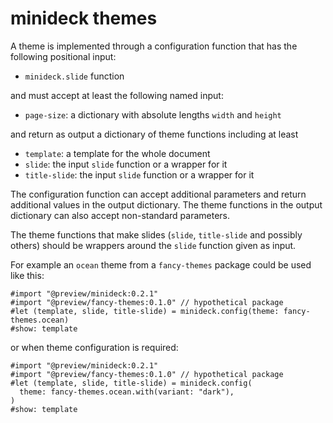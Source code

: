 # minideck themes

A theme is implemented through a configuration function that has the following positional input:

  - `minideck.slide` function

and must accept at least the following named input:

  - `page-size`: a dictionary with absolute lengths `width` and `height`

and return as output a dictionary of theme functions including at least

  - `template`: a template for the whole document
  - `slide`: the input `slide` function or a wrapper for it
  - `title-slide`: the input `slide` function or a wrapper for it

The configuration function can accept additional parameters and return additional values in the output dictionary.
The theme functions in the output dictionary can also accept non-standard parameters.

The theme functions that make slides (`slide`, `title-slide` and possibly others) should be wrappers around the `slide` function given as input.

For example an `ocean` theme from a `fancy-themes` package could be used like this:

```typst
#import "@preview/minideck:0.2.1"
#import "@preview/fancy-themes:0.1.0" // hypothetical package
#let (template, slide, title-slide) = minideck.config(theme: fancy-themes.ocean)
#show: template
```

or when theme configuration is required:

```typst
#import "@preview/minideck:0.2.1"
#import "@preview/fancy-themes:0.1.0" // hypothetical package
#let (template, slide, title-slide) = minideck.config(
  theme: fancy-themes.ocean.with(variant: "dark"),
)
#show: template
```
